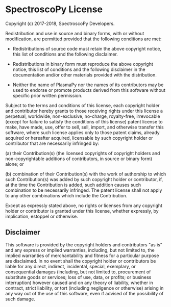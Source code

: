 # SpectroscoPy License

Copyright (c) 2017-2018, SpectroscoPy Developers.

Redistribution and use in source and binary forms, with or without
modification, are permitted provided that the following conditions are met:

* Redistributions of source code must retain the above copyright notice, this
  list of conditions and the following disclaimer.

* Redistributions in binary form must reproduce the above copyright notice,
  this list of conditions and the following disclaimer in the documentation
  and/or other materials provided with the distribution.

* Neither the name of PlasmaPy nor the names of its contributors may be used 
  to endorse or promote products derived from this software without specific 
  prior written permission.

Subject to the terms and conditions of this license, each copyright
holder and contributor hereby grants to those receiving rights under
this license a perpetual, worldwide, non-exclusive, no-charge,
royalty-free, irrevocable (except for failure to satisfy the
conditions of this license) patent license to make, have made, use,
offer to sell, sell, import, and otherwise transfer this software,
where such license applies only to those patent claims, already
acquired or hereafter acquired, licensable by such copyright holder or
contributor that are necessarily infringed by:

(a) their Contribution(s) (the licensed copyrights of copyright
holders and non-copyrightable additions of contributors, in source or
binary form) alone; or

(b) combination of their Contribution(s) with the work of authorship
to which such Contribution(s) was added by such copyright holder or
contributor, if, at the time the Contribution is added, such addition
causes such combination to be necessarily infringed. The patent
license shall not apply to any other combinations which include the
Contribution.

Except as expressly stated above, no rights or licenses from any
copyright holder or contributor is granted under this license, whether
expressly, by implication, estoppel or otherwise.

## Disclaimer

This software is provided by the copyright holders and contributors "as is"
and any express or implied warranties, including, but not limited to, the 
implied warranties of merchantability and fitness for a particular purpose are 
disclaimed. In no event shall the copyright holder or contributors be liable
for any direct, indirect, incidental, special, exemplary, or consequential
damages (including, but not limited to, procurement of substitute goods or
services; loss of use, data, or profits; or business interruption) however
caused and on any theory of liability, whether in contract, strict liability,
or tort (including negligence or otherwise) arising in any way out of the use
of this software, even if advised of the possibility of such damage.
